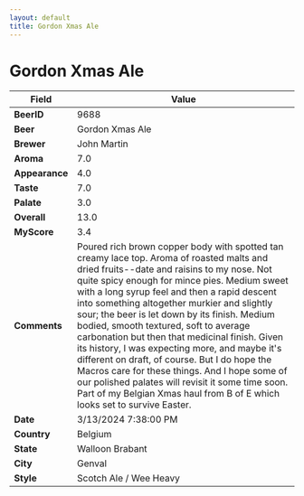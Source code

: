 ```yaml
---
layout: default
title: Gordon Xmas Ale
---
```


# Gordon Xmas Ale

| Field         | Value     |
|---------------|-----------|
| **BeerID** | 9688 |
| **Beer** | Gordon Xmas Ale |
| **Brewer** | John Martin |
| **Aroma** | 7.0 |
| **Appearance** | 4.0 |
| **Taste** | 7.0 |
| **Palate** | 3.0 |
| **Overall** | 13.0 |
| **MyScore** | 3.4 |
| **Comments** | Poured rich brown copper body with spotted tan creamy lace top. Aroma of roasted malts and dried fruits--date and raisins to my nose. Not quite spicy enough for mince pies. Medium sweet with a long syrup feel and then a rapid descent into something altogether murkier and slightly sour; the beer is let down by its finish. Medium bodied, smooth textured, soft to average carbonation but then that medicinal finish. Given its history, I was expecting more, and maybe it's different on draft, of course. But I do hope the Macros care for these things. And I hope some of our polished palates will revisit it some time soon. Part of my Belgian Xmas haul from B of E which looks set to survive Easter. |
| **Date** | 3/13/2024 7:38:00 PM |
| **Country** | Belgium |
| **State** | Walloon Brabant |
| **City** | Genval |
| **Style** | Scotch Ale / Wee Heavy |
